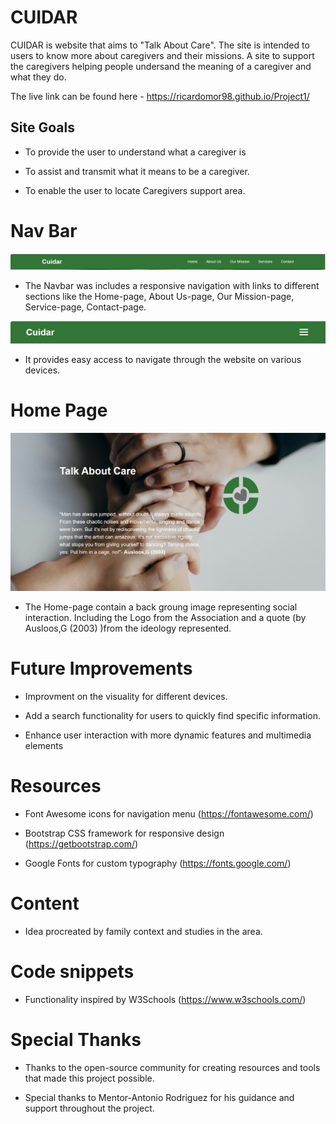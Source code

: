 # CUIDAR

CUIDAR is website that aims to "Talk About Care". The site is intended to users to know more about caregivers and their missions. 
A site to support the caregivers helping people undersand the meaning of a caregiver and what they do.

The live link can be found here - https://ricardomor98.github.io/Project1/

## Site Goals

- To provide the user to understand what a caregiver is

- To assist and transmit what it means to be a caregiver.

- To enable the user to locate Caregivers support area.

# Nav Bar

<img src="assets/images/navbar-fullscreen.png">

- The Navbar was includes a responsive navigation with links to different sections like the Home-page,  About Us-page, Our Mission-page, Service-page, Contact-page. 

<img src="assets/images/navbar-smallscreen.png">

- It provides easy access to navigate through the website on various devices.

# Home Page

<img src="assets/images/home-page.png">

- The Home-page contain a back groung image representing social interaction. Including the Logo from the Association and a quote (by Ausloos,G (2003) )from the ideology represented.

# Future Improvements

- Improvment on the visuality for different devices.

- Add a search functionality for users to quickly find specific information.

- Enhance user interaction with more dynamic features and multimedia elements

# Resources

- Font Awesome icons for navigation menu (https://fontawesome.com/)

- Bootstrap CSS framework for responsive design (https://getbootstrap.com/)

- Google Fonts for custom typography (https://fonts.google.com/)

# Content

- Idea procreated by family context and studies in the area.

# Code snippets

- Functionality inspired by W3Schools (https://www.w3schools.com/)

# Special Thanks

- Thanks to the open-source community for creating resources and tools that made this project possible.

- Special thanks to Mentor-Antonio Rodriguez  for his guidance and support throughout the project.